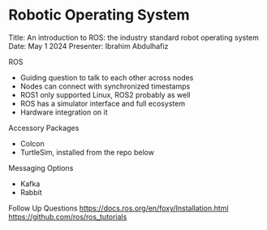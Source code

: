 # Robotic Operating System 
Title: An introduction to ROS: the industry standard robot operating system 
Date: May 1 2024
Presenter: Ibrahim Abdulhafiz

ROS 
- Guiding question to talk to each other across nodes 
- Nodes can connect with synchronized timestamps 
- ROS1 only supported Linux, ROS2 probably as well 
- ROS has a simulator interface and full ecosystem 
- Hardware integration on it

Accessory Packages 
- Colcon 
- TurtleSim, installed from the repo below 

Messaging Options 
- Kafka 
- Rabbit 


Follow Up Questions 
https://docs.ros.org/en/foxy/Installation.html 
https://github.com/ros/ros_tutorials